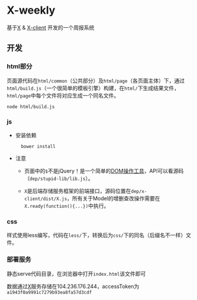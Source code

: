 X-weekly
========

基于[X](https://github.com/nighca/X) & [X-client](https://github.com/nighca/X-client) 开发的一个周报系统

## 开发

### html部分

页面源代码在`html/common`（公共部分）及`html/page`（各页面主体）下，通过`html/build.js`（一个很简单的模板引擎）构建，在`html/`下生成结果文件，`html/page`中每个文件将对应生成一个同名文件。

	node html/build.js

### js

* 安装依赖

		bower install

* 注意

	* 页面中的`$`不是jQuery！是一个简单的[DOM操作工具](https://github.com/nighca/lib)，API可以看源码（`dep/stupid-lib/lib.js`）。

	* `X`是后端存储服务框架的前端接口，源码位置在`dep/x-client/dist/X.js`，所有关于Model的增删查改操作需要在`X.ready(function(){...})`中执行。

### css

样式使用less编写，代码在`less/`下，转换后为`css/`下的同名（后缀名不一样）文件。

### 部署服务

静态serve代码目录，在浏览器中打开`index.html`该文件即可

数据通过[X](https://github.com/nighca/X)服务存储在104.236.176.244，accessToken为`a1943f0a9991c7279b93ea8fa57d3cdf`
